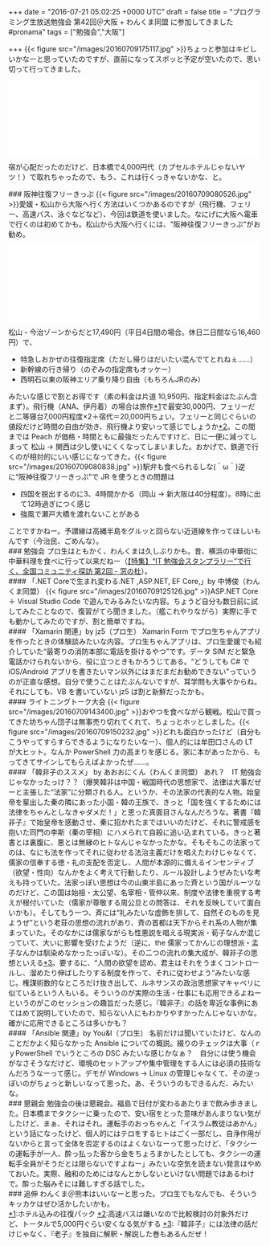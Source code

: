 
+++
date = "2016-07-21 05:02:25 +0000 UTC"
draft = false
title = "プログラミング生放送勉強会 第42回＠大阪 + わんくま同盟 に参加してきました #pronama"
tags = ["勉強会","大阪"]

+++
{{< figure src="/images/20160709175117.jpg"  >}}ちょっと参加はキビしいかなーと思っていたのですが、直前になってスポッと予定が空いたので、思い切って行ってきました。<iframe src="//hatenablog-parts.com/embed?url=http%3A%2F%2Fpronama.azurewebsites.net%2F2016%2F06%2F21%2Fpronama-42-at-osaka%2F" title="7/9 プログラミング生放送勉強会 第42回＠大阪 + わんくま同盟 大阪勉強会 #67 開催！ #pronama" class="embed-card embed-webcard" scrolling="no" frameborder="0" style="display: block; width: 100%; height: 155px; max-width: 500px; margin: 10px 0px;"></iframe>宿が心配だったのだけど、日本橋で4,000円代（カプセルホテルじゃないヤツ！）で取れちゃったので、もう、これは行くっきゃないかな、と。

<div class="section">
    ### 阪神往復フリーきっぷ
    {{< figure src="/images/20160709080526.jpg"  >}}愛媛・松山から大阪へ行く方法はいくつかあるのですが（飛行機、フェリー、高速バス、泳ぐなどなど）、今回は鉄道を使いました。なにげに大阪へ電車で行くのは初めてかも。松山から大阪へ行くには、“阪神往復フリーきっぷ”がお勧め。<iframe src="//hatenablog-parts.com/embed?url=http%3A%2F%2Fwww.jr-eki.com%2Fservice_ticket%2Fhtm%2Fosaka%2Fhanshin-roundtripfree.html" title="四国旅行　JR四国ツアー（駅コミ）" class="embed-card embed-webcard" scrolling="no" frameborder="0" style="display: block; width: 100%; height: 155px; max-width: 500px; margin: 10px 0px;"></iframe>松山・今治ゾーンからだと17,490円（平日4日間の場合。休日二日間なら16,460円）で、

<ul>
<li>特急しおかぜの往復指定席（ただし帰りはだいたい混んでてとれねぇ……）</li>
<li>新幹線の行き帰り（のぞみの指定席もオッケー）</li>
<li>西明石以東の阪神エリア乗り降り自由（もちろんJRのみ）</li>
</ul>みたいな感じで割とお得です（素の料金は片道 10,950円、指定料金はたぶん含まず）。飛行機（ANA、伊丹着）の場合は旅作<a href="#f-064e1d20" name="fn-064e1d20" title="ホテル込みの往復パック">*1</a>で最安30,000円、フェリーだと二等寝台7,000円程度×2＋宿代＝20,000円ちょい。フェリーと同じぐらいの値段だけど時間の自由が効き、飛行機より安いって感じでしょうか<a href="#f-f7a866b3" name="fn-f7a866b3" title="高速バスは嫌いなので比較検討の対象外だけど、トータルで5,000円ぐらい安くなる気がする">*2</a>。この間までは Peach が価格・時間ともに最強だったんですけど、日に一便に減ってしまって 松山 → 関西は少し使いにくくなってしまいました。おかげで、鉄道で行くのが相対的にいい感じになってきた。{{< figure src="/images/20160709080838.jpg"  >}}駅弁も食べられるしな(＾ω＾)逆に“阪神往復フリーきっぷ”で JR を使うときの問題は

<ul>
<li>四国を脱出するのに3、4時間かかる（岡山 → 新大阪は40分程度）。8時に出て12時過ぎにつく感じ</li>
<li>強風で瀬戸大橋を渡れないことがある</li>
</ul>ことですかねー。予讃線は高縄半島をグルッと回らない近道線を作ってほしいもんです（今治民、ごめんな）。

</div>
<div class="section">
    ### 勉強会
    プロ生はともかく、わんくまは久しぶりかも。昔、横浜の中華街に中華料理を食べに行って以来だねー（<a href="http://forest.watch.impress.co.jp/docs/special/557366.html">【特集】“IT 勉強会スタンプラリー”で行く、全国コミュニティ探訪 第2回 - 窓の杜</a>）。

<div class="section">
    #### 「.NET Coreで生まれ変わる.NET ,ASP.NET, EF Core,」by 中博俊（わんくま同盟）
    {{< figure src="/images/20160709125126.jpg"  >}}ASP.NET Core ＋ Visual Studio Code で遊んでみるみたいな内容。ちょうど自分も数日前に試してみたことなので、復習がてら聞きました。（艦これやりながら）実際に手でも動かしてみたのですが、割と簡単ですね。

</div>
<div class="section">
    #### 「Xamarin 関連」by jz5（プロ生）
    Xamarin Form でプロ生ちゃんアプリを作ったときの体験談みたいな内容。プロ生ちゃんアプリは、プロ生愛媛でも紹介していた“最寄りの消防本部に電話を掛けるやつ”です。データ SIM だと緊急電話かけられないから、役に立つときもかろうじてある。“どうしても C# で iOS/Android アプリを書きたいマン以外にはまだまだお勧めできない”っていうのが正直な感想。自分で使うことはたぶんないですが、耳学問も大事やからね。それにしても、VB を書いていない jz5 は割と新鮮だったかも。

</div>
<div class="section">
    #### ライトニングトーク大会
    {{< figure src="/images/20160709143400.jpg"  >}}おやつを食べながら観戦。松山で買ってきた坊ちゃん団子は無事売り切れてくれて、ちょっとホッとしました。{{< figure src="/images/20160709150232.jpg"  >}}どれも面白かったけど（自分もこうやってすらすらできるようになりたいなー）、個人的には牟田口さんの LT が大ヒット。なんか PowerShell 力の高まりを感じる。家に本があったから、もってきてサインしてもらえばよかったぜ……。

</div>
<div class="section">
    #### 「韓非子のススメ」 by あおおにくん（わんくま同盟）
    あれ？　IT 勉強会じゃなかったっけ？？（爆笑韓非は中国・戦国時代の思想家で、法律は大事だぜーと主張した“法家”に分類される人。というか、その法家の代表的な人物。始皇帝を輩出した秦の隣にあった小国・韓の王族で、きっと「国を強くするためには法律をちゃんとしなきゃダメだ！」と思った真面目さんなんだろうな。著書『韓非子』で始皇帝を感動させ、秦に招かれたまではいいのだけど、それに警戒感を抱いた同門の李斯（秦の宰相）にハメられて自殺に追い込まれている。きっと著書とは裏腹に、悪とは無縁のヒトなんじゃなかったかな。そもそもこの法家ってのは、なにも法を作ってそれに従わせる法治主義だけを唱えたわけじゃなくて、儒家の信奉する徳・礼の支配を否定し、人間が本源的に備えるインセンティブ（欲望・性向）なんかをよく考えて行動したり、ルール設計しようぜみたいな考えも持っていた。法家っぽい思想は今の山東半島にあった斉という国がルーツなのだけど、この国は始祖・太公望、名宰相・管仲以来、制度や法律を重視する考えが根付いていた（儒家が尊敬する周公旦との問答は、それを反映していて面白いかも）。そしてもう一つ、斉には“礼みたいな虚飾を排して、自然そのものを見ようぜ”という老荘の思想の流れがあり、斉の首都は天下からそれ系の人物が集まっていた。そのなかには儒家ながらも性悪説を唱える現実派・荀子なんか混じっていて、大いに影響を受けたようだ（逆に、the 儒家ってかんじの理想派・孟子なんかは馴染めなかったっぽいな）。その二つの流れの集大成が、韓非子の思想といえる<a href="#f-6465e233" name="fn-6465e233" title="『韓非子』には法律の話だけじゃなく、『老子』を独自に解釈・解説した巻もあるんだぜ！">*3</a>。要するに、“人間の欲望を認め、君主はそれをうまくコントロールし、溜めたり伸ばしたりする制度を作って、それに従わせよう”みたいな感じ。権謀術数的なところだけ抜き出して、ルネサンスの政治思想家マキャベリに似ているという人もいる。そういうのが実際の生活・仕事にも応用できるよねーというのがこのセッションの趣旨だった感じ。『韓非子』の話を卑近な事例にあてはめて説明していたので、知らない人にもわかりやすかったんじゃないかな。確かに応用できるところは多いかも？

</div>
<div class="section">
    #### 「Ansible 関連」by You&amp;I（プロ生）
    名前だけは聞いていたけど、なんのことだかよく知らなかった Ansible についての概説。綴りのチェックは大事（ｒｙPowerShell でいうところの DSC みたいな感じかなぁ？　自分には使う機会がなさそうなだけど、環境のセットアップや集中管理をする人には必須の技術なんだろうなーって感じ。デモが Windows → Linux の管理じゃなくて、その逆っぽいのがちょっと新しいなって思った。あ、そういうのもできるんだ、みたいな。

</div>
</div>
<div class="section">
    ### 懇親会
    勉強会の後は懇親会。福島で日付が変わるあたりまで飲み歩きました。日本橋までタクシーに乗ったので、安い宿をとった意味があんまりない気がしたけど、まぁ、それはそれ。運転手のおっちゃんと「イスラム教徒はあかん」という話になったけど、個人的にはテロをするヒトはごく一部だし、自浄作用がないからと言って全体を否定するのはよくないなーって思ったけど、「タクシーの運転手が一人、酔っ払った客から金をちょろまかしたとしても、タクシーの運転手全員がそうだとは限らないですよねー」みたいな空気を読まない発言はやめておいた。実際、融和のためにはなんとかしないといけない問題ではあるわけで。酔った脳みそには難しすぎる話でした。

</div>
<div class="section">
    ### 追伸
    わんくま＠熊本はいいなーと思った。プロ生でもなんでも、そういうキッカケはぜひ活かしたいかも。

</div><div class="footnote">
<a href="#fn-064e1d20" name="f-064e1d20" class="footnote-number">*1</a><span class="footnote-delimiter">:</span><span class="footnote-text">ホテル込みの往復パック</span>
<a href="#fn-f7a866b3" name="f-f7a866b3" class="footnote-number">*2</a><span class="footnote-delimiter">:</span><span class="footnote-text">高速バスは嫌いなので比較検討の対象外だけど、トータルで5,000円ぐらい安くなる気がする</span>
<a href="#fn-6465e233" name="f-6465e233" class="footnote-number">*3</a><span class="footnote-delimiter">:</span><span class="footnote-text">『韓非子』には法律の話だけじゃなく、『老子』を独自に解釈・解説した巻もあるんだぜ！</span>
</div>

